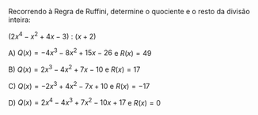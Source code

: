Recorrendo à Regra de Ruffini, determine o quociente e o resto da divisão inteira:

($2x^4 - x^2 + 4x -3$) : ($x+2$)

A) $Q(x)=-4x^3 -8x^2 + 15x - 26$ e $R(x)= 49$

B) $Q(x)= 2x^3 - 4x^2 + 7x - 10$ e $R(x) = 17$

C) $Q(x)= -2x^3 + 4x^2 -7x + 10$ e $R(x)= -17$

D) $Q(x)= 2x^4 -4x^3 + 7x^2 -10x + 17$ e $R(x)= 0$

